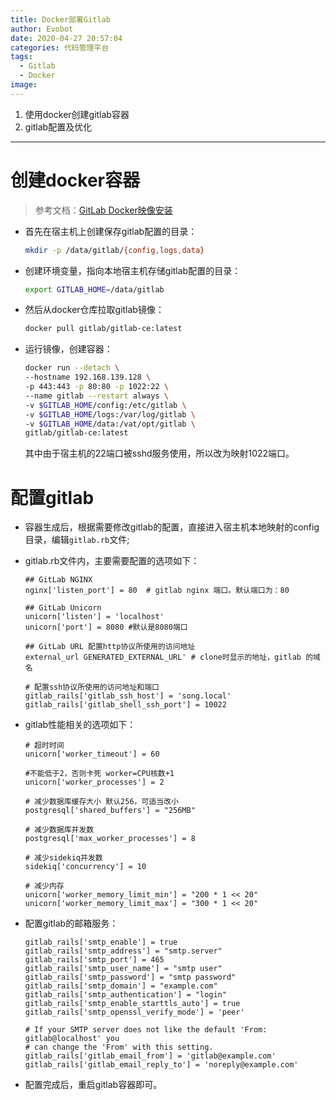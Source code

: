 ```yaml
---
title: Docker部署Gitlab
author: Evobot
date: 2020-04-27 20:57:04
categories: 代码管理平台
tags:
  - Gitlab
  - Docker
image:
---
```




1. 使用docker创建gitlab容器
2. gitlab配置及优化

<!--more-->

---

# 创建docker容器

> 参考文档：[GitLab Docker映像安装]( https://docs.gitlab.com/omnibus/docker/ )

- 首先在宿主机上创建保存gitlab配置的目录：

  ```bash
  mkdir -p /data/gitlab/{config,logs,data}
  ```

- 创建环境变量，指向本地宿主机存储gitlab配置的目录：

  ```bash
  export GITLAB_HOME=/data/gitlab
  ```

- 然后从docker仓库拉取gitlab镜像：

  ```bash
  docker pull gitlab/gitlab-ce:latest
  ```

- 运行镜像，创建容器：

  ```bash
  docker run --detach \
  --hostname 192.168.139.128 \
  -p 443:443 -p 80:80 -p 1022:22 \
  --name gitlab --restart always \
  -v $GITLAB_HOME/config:/etc/gitlab \
  -v $GITLAB_HOME/logs:/var/log/gitlab \
  -v $GITLAB_HOME/data:/vat/opt/gitlab \
  gitlab/gitlab-ce:latest
  ```

  其中由于宿主机的22端口被sshd服务使用，所以改为映射1022端口。

# 配置gitlab

- 容器生成后，根据需要修改gitlab的配置，直接进入宿主机本地映射的config目录，编辑`gitlab.rb`文件;

- gitlab.rb文件内，主要需要配置的选项如下：

  ```erb
  ## GitLab NGINX
  nginx['listen_port'] = 80  # gitlab nginx 端口。默认端口为：80 
  
  ## GitLab Unicorn
  unicorn['listen'] = 'localhost'
  unicorn['port'] = 8080 #默认是8080端口
  
  ## GitLab URL 配置http协议所使用的访问地址
  external_url GENERATED_EXTERNAL_URL' # clone时显示的地址，gitlab 的域名
  
  # 配置ssh协议所使用的访问地址和端口
  gitlab_rails['gitlab_ssh_host'] = 'song.local'
  gitlab_rails['gitlab_shell_ssh_port'] = 10022
  ```

- gitlab性能相关的选项如下：

  ```erb
  # 超时时间
  unicorn['worker_timeout'] = 60        
                             
  #不能低于2，否则卡死 worker=CPU核数+1 
  unicorn['worker_processes'] = 2
  
  # 减少数据库缓存大小 默认256，可适当改小  
  postgresql['shared_buffers'] = "256MB"
  
  # 减少数据库并发数
  postgresql['max_worker_processes'] = 8
  
  # 减少sidekiq并发数
  sidekiq['concurrency'] = 10
  
  # 减少内存 
  unicorn['worker_memory_limit_min'] = "200 * 1 << 20"
  unicorn['worker_memory_limit_max'] = "300 * 1 << 20"
  ```

- 配置gitlab的邮箱服务：

  ```erb
  gitlab_rails['smtp_enable'] = true
  gitlab_rails['smtp_address'] = "smtp.server"
  gitlab_rails['smtp_port'] = 465
  gitlab_rails['smtp_user_name'] = "smtp user"
  gitlab_rails['smtp_password'] = "smtp password"
  gitlab_rails['smtp_domain'] = "example.com"
  gitlab_rails['smtp_authentication'] = "login"
  gitlab_rails['smtp_enable_starttls_auto'] = true
  gitlab_rails['smtp_openssl_verify_mode'] = 'peer'
  
  # If your SMTP server does not like the default 'From: gitlab@localhost' you
  # can change the 'From' with this setting.
  gitlab_rails['gitlab_email_from'] = 'gitlab@example.com'
  gitlab_rails['gitlab_email_reply_to'] = 'noreply@example.com'
  ```

- 配置完成后，重启gitlab容器即可。